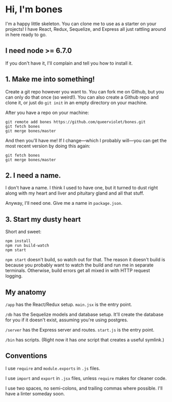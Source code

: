 # Hi, I'm bones

I'm a happy little skeleton. You can clone me to use as a starter on your projects!
I have React, Redux, Sequelize, and Express all just rattling around in here ready
to go.

## I need node >= 6.7.0

If you don't have it, I'll complain and tell you how to install it.

## 1. Make me into something!

Create a git repo however you want to. You can fork me on Github, but you can only do
that once (so weird!). You can also create a Github repo and clone it, or just do
`git init` in an empty directory on your machine.

After you have a repo on your machine:

```
git remote add bones https://github.com/queerviolet/bones.git
git fetch bones
git merge bones/master
```

And then you'll have me! If I change—which I probably will—you can get the most recent
version by doing this again:

```
git fetch bones
git merge bones/master
```

## 2. I need a name.

I don't have a name. I think I used to have one, but it turned to dust right along with my
heart and liver and pituitary gland and all that stuff.

Anyway, I'll need one. Give me a name in `package.json`.

## 3. Start my dusty heart

Short and sweet:

```
npm install
npm run build-watch
npm start
```

`npm start` doesn't build, so watch out for that. The reason it doesn't build is because you
probably want to watch the build and run me in separate terminals. Otherwise, build errors get
all mixed in with HTTP request logging.

## My anatomy

`/app` has the React/Redux setup. `main.jsx` is the entry point.

`/db` has the Sequelize models and database setup. It'll create the database for you if it doesn't exist,
assuming you're using postgres.

`/server` has the Express server and routes. `start.js` is the entry point.

`/bin` has scripts. (Right now it has *one* script that creates a useful symlink.)


## Conventions

I use `require` and `module.exports` in `.js` files.

I use `import` and `export` in `.jsx` files, unless `require` makes for cleaner code.


I use two spaces, no semi-colons, and trailing commas where possible. I'll
have a linter someday soon.




